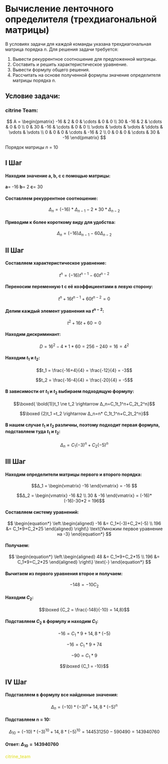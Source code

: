 
  
# Вычисление ленточного определителя (трехдиагональной матрицы)    
В условиях задачи для каждой команды указана трехдиагональная матрица порядка *n*. Для решения задачи требуется:    
1. Вывести рекуррентное соотношение для предложенной матрицы.    
2. Составить и решить характеристическое уравнение.    
3. Вывести формулу общего решения.    
4. Рассчитать на основе полученной формулы значение определителя матрицы порядка *n*.    
## Условие задачи:  
  
### citrine Team:  
  
$$      
A =       
 \begin{pmatrix}      
  -16 & 2 & 0 & \cdots & 0 & 0 \\      
  30 & -16 & 2 & \cdots & 0 & 0 \\      
  0 & 30 & -16 & \cdots & 0 & 0 \\      
  \vdots  & \vdots & \vdots & \ddots & \vdots & \vdots  \\      
  0 & 0 & 0 & \cdots & -16 & 2 \\      
  0 & 0 & 0 & \cdots & 30 & -16   
 \end{pmatrix}      
$$  
  
Порядок матрицы *n* = 10  

## I Шаг
#### Находим значение a, b, c с помощью матрицы:
**a**= -16
**b**= 2
**c**= 30

#### Составляем рекуррентное соотношение:
$$Δ_n = (-16) * Δ_{n-1} - 2 * 30 * Δ_{n-2}$$

#### Приводим к более короткому виду для удобства:
$$Δ_n = (-16)Δ_{n-1} - 60Δ_{n-2}$$

## II Шаг
#### Составляем характеристическое уравнение:
$$t^n = (-16)t^{n-1} - 60t^{n-2}$$ 

#### Переносим переменную t с её коэффициентами в левую сторону:
$$t^n  + 16t^{n-1} + 60t^{n-2} = 0$$ 

#### Делим каждый элемент уравнения на $t^{n-2}$:
$$t^2  + 16t + 60 = 0$$ 

#### Находим дискриминант:
$$D = 16^2 - 4 *1 *60 =256-240 = 16 =4^2 $$
 
#### Находим $t_1$ и $t_2$:
$$t_1 = \frac{-16+4}{4} = \frac{-12}{4} = -3$$  

$$t_2 = \frac{-16-4}{4} = \frac{-20}{4} = -5$$

#### В зависимости от $t_1$ и $t_2$ выбираем подходящую формулу:
$$\boxed{ \bold{1)}t_1 \ne t_2 \rightarrow Δ_n=C_1t_1^n+C_2t_2^n}$$

$$\boxed {2)t_1 =t_2 \rightarrow Δ_n=n* C_1t_1^n+C_2t_2^n}$$

#### В нашем случае $t_1$ и $t_2$ различны, поэтому подходит первая формула, подставляем туда $t_1$ и $t_2$:
$$Δ_n=C_1(-3)^n+C_2(-5)^n$$

## III Шаг
#### Находим определители матрицы первого и второго порядка:
$$Δ_1 = \begin{vmatrix} -16  \end{vmatrix} = -16 $$

$$Δ_2 = \begin{vmatrix} -16 &2 \\ 30 & -16  \end{vmatrix} = (-16)*(-16)-30*2 = 196$$

#### Составляем систему уравнений:

$$
\begin{equation*} \left.\begin{aligned} -16 &=  C_1*(-3)+C_2*(-5) \\ 196 &= C_1*9+C_2*25 \end{aligned} \right\} \text{Умножим первое уравнение на -3} \end{equation*}
$$

#### Получаем:

$$
\begin{equation*} \left.\begin{aligned} 48 &=  C_1*9+C_2*15 \\ 196 &= C_1*9+C_2*25 \end{aligned} \right\} \text{-} \end{equation*}
$$

#### Вычитаем из первого уравнения второе и получаем:
$$-148 = -10C_2$$

#### Находим $C_2$:
$$\boxed {C_2 = \frac{-148}{-10} = 14,8}$$

#### Подставляем $C_2$ в формулу и находим $C_1$:
$$-16 = C_1 *9 +14,8*(-5)$$

$$-16 = C_1 *9 +74$$

$$-90 = C_1 *9$$

$$\boxed {C_1 = -10}$$

## IV Шаг
#### Подставляем в формулу все найденные значения:
$$Δ_n = (-10)*(-3)^n+14,8*(-5)^n$$


#### Подставляем n = 10:
$$Δ_{10} = (-10)*(-3)^{10}+14,8*(-5)^{10} = 144 531 250 - 590 490 = 143 940 760$$

#### Ответ: $Δ_{10} = 143 940 760$

<span style="color:#DEDC11">citrine_team</span>